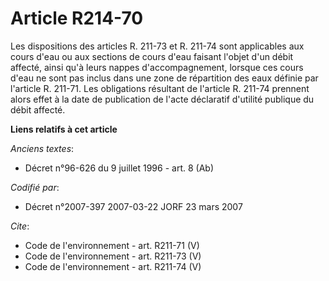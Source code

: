 # Article R214-70

Les dispositions des articles R. 211-73 et R. 211-74 sont applicables aux cours d'eau ou aux sections de cours d'eau faisant
l'objet d'un débit affecté, ainsi qu'à leurs nappes d'accompagnement, lorsque ces cours d'eau ne sont pas inclus dans une
zone de répartition des eaux définie par l'article R. 211-71. Les obligations résultant de l'article R. 211-74 prennent alors
effet à la date de publication de l'acte déclaratif d'utilité publique du débit affecté.

**Liens relatifs à cet article**

_Anciens textes_:

  - Décret n°96-626 du 9 juillet 1996 - art. 8 (Ab)

_Codifié par_:

  - Décret n°2007-397 2007-03-22 JORF 23 mars 2007

_Cite_:

  - Code de l'environnement - art. R211-71 (V)
  - Code de l'environnement - art. R211-73 (V)
  - Code de l'environnement - art. R211-74 (V)
